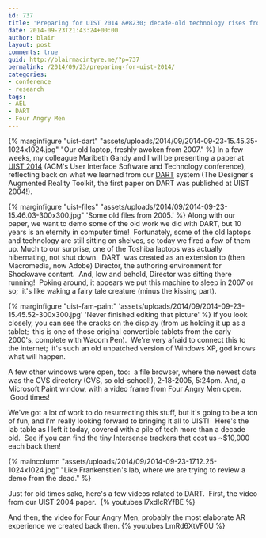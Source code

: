 ```yaml
---
id: 737
title: 'Preparing for UIST 2014 &#8230; decade-old technology rises from the dead!'
date: 2014-09-23T21:43:24+00:00
author: blair
layout: post
comments: true
guid: http://blairmacintyre.me/?p=737
permalink: /2014/09/23/preparing-for-uist-2014/
categories:
- conference
- research
tags:
- AEL
- DART
- Four Angry Men
---
```


{% marginfigure "uist-dart" "assets/uploads/2014/09/2014-09-23-15.45.35-1024x1024.jpg" "Our old laptop, freshly awoken from 2007." %}
In a few weeks, my colleague Maribeth Gandy and I will be presenting a paper at [UIST 2014](http://www.acm.org/uist/uist2014/) (ACM's User Interface Software and Technology conference), reflecting back on what we learned from our [DART](http://ael.gatech.edu/dart/) system (The Designer's Augmented Reality Toolkit, the first paper on DART was published at UIST 2004!).

{% marginfigure "uist-files" "assets/uploads/2014/09/2014-09-23-15.46.03-300x300.jpg" 'Some old files from 2005.' %} 
Along with our paper, we want to demo some of the old work we did with DART, but 10 years is an eternity in computer time!  Fortunately, some of the old laptops and technology are still sitting on shelves, so today we fired a few of them up. Much to our surprise, one of the Toshiba laptops was actually hibernating, not shut down.  DART  was created as an extension to (then Macromedia, now Adobe) Director, the authoring environment for Shockwave content.  And, low and behold, Director was sitting there running!  Poking around, it appears we put this machine to sleep in 2007 or so;  it's like waking a fairy tale creature (minus the kissing part).

{% marginfigure "uist-fam-paint" 'assets/uploads/2014/09/2014-09-23-15.45.52-300x300.jpg' 'Never finished editing that picture' %}
If you look closely, you can see the cracks on the display (from us holding it up as a tablet;  this is one of those original convertible tablets from the early 2000's, complete with Wacom Pen).  We're very afraid to connect this to the internet;  it's such an old unpatched version of Windows XP, god knows what will happen.

A few other windows were open, too:  a file browser, where the newest date was the CVS directory (CVS, so old-school!), 2-18-2005, 5:24pm. And, a Microsoft Paint window, with a video frame from Four Angry Men open.  Good times!

We've got a lot of work to do resurrecting this stuff, but it's going to be a ton of fun, and I'm really looking forward to bringing it all to UIST!   Here's the lab table as I left it today, covered with a pile of tech more than a decade old.  See if you can find the tiny Intersense trackers that cost us ~$10,000 each back then!

{% maincolumn "assets/uploads/2014/09/2014-09-23-17.12.25-1024x1024.jpg" "Like Frankenstien's lab, where we are trying to review a demo from the dead." %}

Just for old times sake, here's a few videos related to DART.  First, the video from our UIST 2004 paper. 
{% youtubes l7xdIcRYfBE %}

And then, the video for Four Angry Men, probably the most elaborate AR experience we created back then.
{% youtubes LmRd6XtVF0U %}
